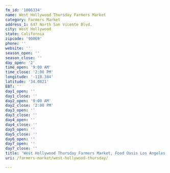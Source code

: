 ```yaml
---
fm_id: '1006334'
name: West Hollywood Thursday Farmers Market
category: Farmers Market
address_1: 647 North San Vicente Blvd.
city: West Hollywood
state: California
zipcode: '90069'
phone: ''
website: ''
season_open: ''
season_close: ''
day_open: '2'
time_open: '9:00 AM'
time_close: '2:00 PM'
longitude: '-118.384'
latitude: '34.0821'
EBT: ''
day1_open: ''
day1_close: ''
day2_open: '9:00 AM'
day2_close: '2:00 PM'
day3_open: ''
day3_close: ''
day4_open: ''
day4_close: ''
day5_open: ''
day5_close: ''
day6_open: ''
day7_open: ''
day7_close: ''
title: 'West Hollywood Thursday Farmers Market, Food Oasis Los Angeles'
uri: /farmers-market/west-hollywood-thursday/

---
```

